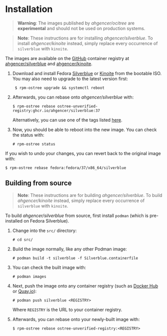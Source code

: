 # Installation

> **Warning**: The images published by *ahgencer/ocitree* are **experimental** and should not be used on production
> systems.

> **Note**: These instructions are for installing *ahgencer/silverblue*. To install *ahgencer/kinoite* instead, simply
> replace every occurrence of `silverblue` with `kinoite`.

The images are available on the [GitHub](https://ghcr.io/) container registry
at [ahgencer/silverblue](https://ghcr.io/ahgencer/silverblue) and [ahgencer/kinoite](https://ghcr.io/ahgencer/kinoite).

1. Download and install Fedora [Silverblue](https://silverblue.fedoraproject.org/download)
   or [Kinoite](https://kinoite.fedoraproject.org/download) from the bootable ISO. You may also need to upgrade to the
   latest version first:

        $ rpm-ostree upgrade && systemctl reboot

2. Afterwards, you can rebase onto *ahgencer/silverblue* with:

       $ rpm-ostree rebase ostree-unverified-registry:ghcr.io/ahgencer/silverblue:37

   Alternatively, you can use one of the tags listed [here](../README.md#installation).

3. Now, you should be able to reboot into the new image. You can check the status with:

       # rpm-ostree status

If you wish to undo your changes, you can revert back to the original image with:

    $ rpm-ostree rebase fedora:fedora/37/x86_64/silverblue

## Building from source

> **Note**: These instructions are for building *ahgencer/silverblue*. To build *ahgencer/kinoite* instead, simply
> replace every occurrence of `silverblue` with `kinoite`.

To build *ahgencer/silverblue* from source, first install `podman` (which is pre-installed on Fedora Silverblue).

1. Change into the `src/` directory:

       # cd src/

2. Build the image normally, like any other Podman image:

       # podman build -t silverblue -f Silverblue.containerfile

3. You can check the built image with:

       # podman images

4. Next, push the image onto any container registry (such as [Docker Hub](https://hub.docker.com/)
   or [Quay.io](https://quay.io/)):

       # podman push silverblue <REGISTRY>

   Where `REGISTRY` is the URL to your container registry.

5. Afterwards, you can rebase onto your newly-built image with:

       $ rpm-ostree rebase ostree-unverified-registry:<REGISTRY>
